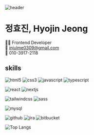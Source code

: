 ![header](https://capsule-render.vercel.app/api?type=wave&color=auto&height=300&section=header&text=hello%20world!&fontSize=90)

# 정효진, Hyojin Jeong

👩‍💻 Frontend Developer
<br>
📧 injulme0309@gmail.com
<br>
📱 010-3917-2118
<br>

## skills

<img src="https://img.shields.io/badge/HTML5-E34F26?style=for-the-badge&logo=html5&logoColor=white" alt="html5" /> <img src="https://img.shields.io/badge/CSS3-1572B6?style=for-the-badge&logo=css3&logoColor=white" alt="css3" /> <img src="https://img.shields.io/badge/JavaScript-F7DF1E?style=for-the-badge&logo=JavaScript&logoColor=white" alt="javascript" /> <img src="https://img.shields.io/badge/TypeScript-007ACC?style=for-the-badge&logo=typescript&logoColor=white" alt="typescript" />

<img src="https://img.shields.io/badge/React-20232A?style=for-the-badge&logo=react&logoColor=61DAFB" alt="react" /> <img src="https://img.shields.io/badge/Next.js-000?logo=nextdotjs&logoColor=fff&style=for-the-badge" alt="nextjs" />

<img src="https://img.shields.io/badge/Tailwind_CSS-38B2AC?style=for-the-badge&logo=tailwind-css&logoColor=white" alt="tailwindcss" /> <img src="https://img.shields.io/badge/Sass-CC6699?style=for-the-badge&logo=sass&logoColor=white" alt="sass" />

<img src="https://img.shields.io/badge/MySQL-005C84?style=for-the-badge&logo=mysql&logoColor=white" alt="mysql" />

<img src="https://img.shields.io/badge/GitHub-100000?style=for-the-badge&logo=github&logoColor=white" alt="github" /> <img src="https://img.shields.io/badge/Jira-0052CC?style=for-the-badge&logo=Jira&logoColor=white" alt="jira" /> <img src="https://img.shields.io/badge/Bitbucket-0747a6?style=for-the-badge&logo=bitbucket&logoColor=white" alt="bitbucket" />

![Top Langs](https://github-readme-stats.vercel.app/api/top-langs/?username=injulme&layout=compact)
